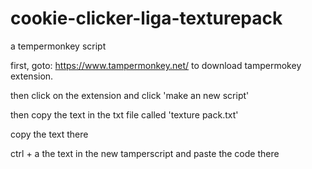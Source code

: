 # cookie-clicker-liga-texturepack
a tempermonkey script

first, goto: https://www.tampermonkey.net/ to download tampermokey extension.

then click on the extension and click 'make an new script'

then copy the text in the txt file called 'texture pack.txt'

copy the text there

ctrl + a the text in the new tamperscript and paste the code there
